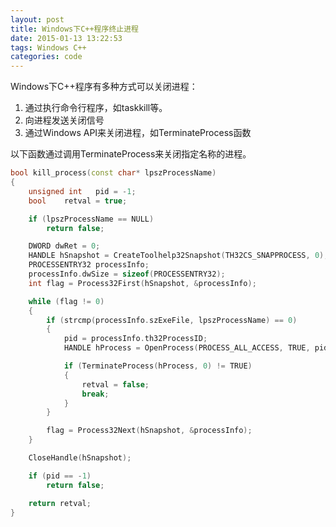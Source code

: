 ```yaml
---
layout: post
title: Windows下C++程序终止进程
date: 2015-01-13 13:22:53
tags: Windows C++
categories: code
---
```


Windows下C++程序有多种方式可以关闭进程：
1. 通过执行命令行程序，如taskkill等。
2. 向进程发送关闭信号
3. 通过Windows API来关闭进程，如TerminateProcess函数

<!--more-->
以下函数通过调用TerminateProcess来关闭指定名称的进程。

``` cpp
bool kill_process(const char* lpszProcessName)
{
    unsigned int   pid = -1;
    bool    retval = true;

    if (lpszProcessName == NULL)
        return false;

    DWORD dwRet = 0;
    HANDLE hSnapshot = CreateToolhelp32Snapshot(TH32CS_SNAPPROCESS, 0);
    PROCESSENTRY32 processInfo;
    processInfo.dwSize = sizeof(PROCESSENTRY32);
    int flag = Process32First(hSnapshot, &processInfo);

    while (flag != 0)
    {
        if (strcmp(processInfo.szExeFile, lpszProcessName) == 0)
        {
            pid = processInfo.th32ProcessID;
            HANDLE hProcess = OpenProcess(PROCESS_ALL_ACCESS, TRUE, pid);

            if (TerminateProcess(hProcess, 0) != TRUE)
            {
                retval = false;
                break;
            }
        }

        flag = Process32Next(hSnapshot, &processInfo);
    }

    CloseHandle(hSnapshot);

    if (pid == -1)
        return false;

    return retval;
}
```